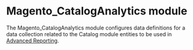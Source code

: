 # Magento_CatalogAnalytics module

The Magento_CatalogAnalytics module configures data definitions for a data collection related to the Catalog module entities to be used in [Advanced Reporting](https://devdocs.magento.com/guides/v2.2/advanced-reporting/modules.html).
